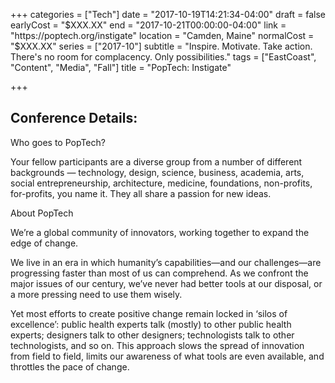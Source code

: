 +++
categories = ["Tech"]
date = "2017-10-19T14:21:34-04:00"
draft = false
earlyCost = "$XXX.XX"
end = "2017-10-21T00:00:00-04:00"
link = "https://poptech.org/instigate"
location = "Camden, Maine"
normalCost = "$XXX.XX"
series = ["2017-10"]
subtitle = "Inspire. Motivate. Take action. There's no room for complacency. Only possibilities."
tags = ["EastCoast", "Content", "Media", "Fall"]
title = "PopTech: Instigate"

+++


## Conference Details: 

Who goes to PopTech?

Your fellow participants are a diverse group from a number of different backgrounds — technology, design, science, business, academia, arts, social entrepreneurship, architecture, medicine, foundations, non-profits, for-profits, you name it. They all share a passion for new ideas.

About PopTech

We’re a global community of innovators, working together to expand the edge of change.

We live in an era in which humanity’s capabilities—and our challenges—are progressing faster than most of us can comprehend. As we confront the major issues of our century, we’ve never had better tools at our disposal, or a more pressing need to use them wisely.

Yet most efforts to create positive change remain locked in ‘silos of excellence’: public health experts talk (mostly) to other public health experts; designers talk to other designers; technologists talk to other technologists, and so on. This approach slows the spread of innovation from field to field, limits our awareness of what tools are even available, and throttles the pace of change.